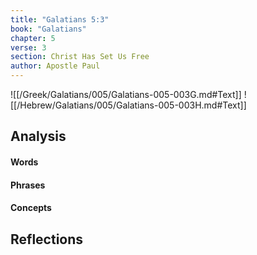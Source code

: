 ```yaml
---
title: "Galatians 5:3"
book: "Galatians"
chapter: 5
verse: 3
section: Christ Has Set Us Free
author: Apostle Paul
---
```

![[/Greek/Galatians/005/Galatians-005-003G.md#Text]]
![[/Hebrew/Galatians/005/Galatians-005-003H.md#Text]]

## Analysis

#### Words

#### Phrases

#### Concepts

## Reflections
